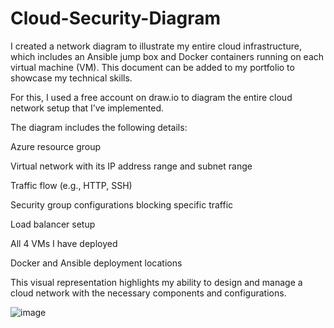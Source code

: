 # Cloud-Security-Diagram

I created a network diagram to illustrate my entire cloud infrastructure, which includes an Ansible jump box and Docker containers running on each virtual machine (VM). This document can be added to my portfolio to showcase my technical skills.

For this, I used a free account on draw.io to diagram the entire cloud network setup that I’ve implemented.

The diagram includes the following details:


Azure resource group

Virtual network with its IP address range and subnet range

Traffic flow (e.g., HTTP, SSH)

Security group configurations blocking specific traffic

Load balancer setup

All 4 VMs I have deployed

Docker and Ansible deployment locations

This visual representation highlights my ability to design and manage a cloud network with the necessary components and configurations.

![image](https://github.com/user-attachments/assets/ef10f4a6-c90e-4542-9d32-1d5a3a0d471c)
